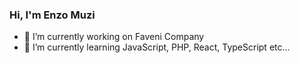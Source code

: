### Hi, I'm Enzo Muzi

- 🔭 I’m currently working on Faveni Company
- 🌱 I’m currently learning JavaScript, PHP, React, TypeScript etc...

